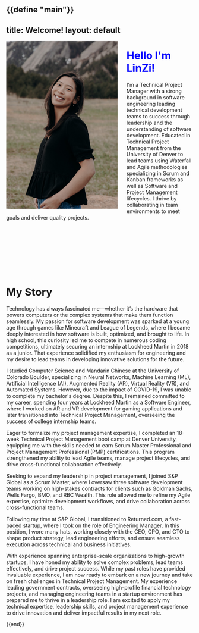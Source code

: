 {{define "main"}}
---
title: Welcome!
layout: default
---
<img style ="margin-right: 1.5rem" align="left" src= "Website/cover.JPG"
  padding-right = "35"
  width = "300"
  height = "auto">
<h1> <font color = "blue"> Hello I'm LinZi!</font> </h1>
<p>I'm a Technical Project Manager with a strong background in software engineering leading technical development teams to success through leadership and the understanding of software development. Educated in Technical Project Management from the University of Denver to lead teams using Waterfall and Agile methodologies specializing in Scrum and Kanban frameworks as well as Software and Project Management lifecycles. I thrive by collaborating in team environments to meet goals and deliver quality projects.
<br>
<br>
<br>
<br>
<br>
<br>
<br>
<br>
<br>
<h1>My Story</h1>
<p>
  Technology has always fascinated me—whether it’s the hardware that powers computers or the complex systems that make them function seamlessly. My passion for software development was sparked at a young age through games like Minecraft and League of Legends, where I became deeply interested in how software is built, optimized, and brought to life. In high school, this curiosity led me to compete in numerous coding competitions, ultimately securing an internship at Lockheed Martin in 2018 as a junior. That experience solidified my enthusiasm for engineering and my desire to lead teams in developing innovative solutions for the future.

I studied Computer Science and Mandarin Chinese at the University of Colorado Boulder, specializing in Neural Networks, Machine Learning (ML), Artificial Intelligence (AI), Augmented Reality (AR), Virtual Reality (VR), and Automated Systems. However, due to the impact of COVID-19, I was unable to complete my bachelor's degree. Despite this, I remained committed to my career, spending four years at Lockheed Martin as a Software Engineer, where I worked on AR and VR development for gaming applications and later transitioned into Technical Project Management, overseeing the success of college internship teams.

Eager to formalize my project management expertise, I completed an 18-week Technical Project Management boot camp at Denver University, equipping me with the skills needed to earn Scrum Master Professional and Project Management Professional (PMP) certifications. This program strengthened my ability to lead Agile teams, manage project lifecycles, and drive cross-functional collaboration effectively.

Seeking to expand my leadership in project management, I joined S&P Global as a Scrum Master, where I oversaw three software development teams working on high-stakes contracts for clients such as Goldman Sachs, Wells Fargo, BMO, and RBC Wealth. This role allowed me to refine my Agile expertise, optimize development workflows, and drive collaboration across cross-functional teams.

Following my time at S&P Global, I transitioned to Returned.com, a fast-paced startup, where I took on the role of Engineering Manager. In this position, I wore many hats, working closely with the CEO, CPO, and CTO to shape product strategy, lead engineering efforts, and ensure seamless execution across technical and business initiatives.

With experience spanning enterprise-scale organizations to high-growth startups, I have honed my ability to solve complex problems, lead teams effectively, and drive project success. While my past roles have provided invaluable experience, I am now ready to embark on a new journey and take on fresh challenges in Technical Project Management. My experience leading government contracts, overseeing high-profile financial technology projects, and managing engineering teams in a startup environment has prepared me to thrive in a leadership role. I am excited to apply my technical expertise, leadership skills, and project management experience to drive innovation and deliver impactful results in my next role.


</p>
{{end}}
